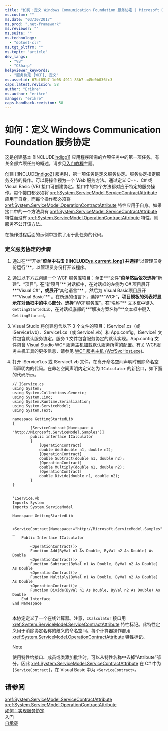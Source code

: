 ```yaml
---
title: "如何：定义 Windows Communication Foundation 服务协定 | Microsoft Docs"
ms.custom: ""
ms.date: "03/30/2017"
ms.prod: ".net-framework"
ms.reviewer: ""
ms.suite: ""
ms.technology: 
  - "dotnet-clr"
ms.tgt_pltfrm: ""
ms.topic: "article"
dev_langs: 
  - "VB"
  - "CSharp"
helpviewer_keywords: 
  - "服务协定 [WCF], 定义"
ms.assetid: 67bf05b7-1d08-4911-83b7-a45d0b036fc3
caps.latest.revision: 58
author: "Erikre"
ms.author: "erikre"
manager: "erikre"
caps.handback.revision: 58
---
```

# 如何：定义 Windows Communication Foundation 服务协定
这是创建基本 [!INCLUDE[indigo1](../../../includes/indigo1-md.md)] 应用程序所需的六项任务中的第一项任务。有关全部六项任务的概述，请参见[入门教程](../../../docs/framework/wcf/getting-started-tutorial.md)主题。  
  
 创建 [!INCLUDE[indigo2](../../../includes/indigo2-md.md)] 服务时，第一项任务是定义服务协定。服务协定指定服务支持的操作。可以将操作视为一个 Web 服务方法。通过定义 C\+\+、C\# 或 Visual Basic \(VB\) 接口可创建协定。接口中的每个方法都对应于特定的服务操作。每个接口都必须将 <xref:System.ServiceModel.ServiceContractAttribute> 应用于自身，而每个操作都必须将 <xref:System.ServiceModel.OperationContractAttribute> 特性应用于自身。如果接口中的一个方法具有 <xref:System.ServiceModel.ServiceContractAttribute> 特性而没有 <xref:System.ServiceModel.OperationContractAttribute> 特性，则服务不公开该方法。  
  
 在操作过程后面的示例中提供了用于此任务的代码。  
  
### 定义服务协定的步骤  
  
1.  通过在**“开始”**菜单中右击 [!INCLUDE[vs_current_long](../../../includes/vs-current-long-md.md)] 并选择**“以管理员身份运行”**，以管理员身份打开该程序。  
  
2.  通过以下方式创建一个 WCF 服务库项目：单击**“文件”**菜单然后依次选择**“新建”**、**“项目”**。在**“新项目”** 对话框中，在对话框的左侧为 C\# 项目展开**“Visual C\#”**，或展开**“其他语言”** ，然后为 Visual Basic项目展开**“Visual Basic”** 。在所选的语言下，选择**“WCF”**，项目模板的列表将显示在对话框中的中心部分。选择**“WCF服务库”**，在**“名称”** 文本框中键入 `GettingStartedLib`，在对话框底部的**“解决方案名称”**文本框中键入 `GettingStarted`。  
  
3.  Visual Studio 将创建包含以下 3 个文件的项目：IService1.cs（或 IService1.vb）、Service1.cs（或 Service1.vb）和 App.config。IService1 文件包含默认服务协定。服务 1 文件包含服务协定的默认实现。App.config 文件包含 Visual Studio WCF 服务主机加载默认服务所需的配置。有关 WCF服务主机工具的更多信息，请参见 [WCF 服务主机 \(WcfSvcHost.exe\)](../../../docs/framework/wcf/wcf-service-host-wcfsvchost-exe.md)。  
  
4.  打开 IService1.cs 或 IService1.vb 文件，在离开命名空间声明时删除命名空间声明内的代码。在命名空间声明内定义名为 `ICalculator` 的新接口，如下面的代码所示。  
  
    ```  
    // IService.cs  
    using System;  
    using System.Collections.Generic;  
    using System.Linq;  
    using System.Runtime.Serialization;  
    using System.ServiceModel;  
    using System.Text;  
  
    namespace GettingStartedLib  
    {  
            [ServiceContract(Namespace = "http://Microsoft.ServiceModel.Samples")]  
            public interface ICalculator  
            {  
                [OperationContract]  
                double Add(double n1, double n2);  
                [OperationContract]  
                double Subtract(double n1, double n2);  
                [OperationContract]  
                double Multiply(double n1, double n2);  
                [OperationContract]  
                double Divide(double n1, double n2);  
            }  
    }  
  
    ```  
  
    ```  
    ‘IService.vb  
    Imports System  
    Imports System.ServiceModel  
  
    Namespace GettingStartedLib  
  
        <ServiceContract(Namespace:="http://Microsoft.ServiceModel.Samples")> _  
        Public Interface ICalculator  
  
            <OperationContract()> _  
            Function Add(ByVal n1 As Double, ByVal n2 As Double) As Double  
            <OperationContract()> _  
            Function Subtract(ByVal n1 As Double, ByVal n2 As Double) As Double  
            <OperationContract()> _  
            Function Multiply(ByVal n1 As Double, ByVal n2 As Double) As Double  
            <OperationContract()> _  
            Function Divide(ByVal n1 As Double, ByVal n2 As Double) As Double  
        End Interface  
    End Namespace  
  
    ```  
  
     本协定定义了一个在线计算器。注意，`ICalculator` 接口用 <xref:System.ServiceModel.ServiceContractAttribute> 特性标记。此特性定义用于消除协定名称的歧义的命名空间。每个计算器操作都用 <xref:System.ServiceModel.OperationContractAttribute> 特性标记。  
  
    > [!NOTE]
    >  使用特性给接口、成员或类添加批注时，可以从特性名称中去掉“Attribute”部分。因此 <xref:System.ServiceModel.ServiceContractAttribute> 在 C\# 中为 `[ServiceContract]`，在 Visual Basic 中为 `<ServiceContract>`。  
  
## 请参阅  
 <xref:System.ServiceModel.ServiceContractAttribute>   
 <xref:System.ServiceModel.OperationContractAttribute>   
 [如何：实现服务协定](../../../docs/framework/wcf/how-to-implement-a-wcf-contract.md)   
 [入门](../../../docs/framework/wcf/samples/getting-started-sample.md)   
 [自承载](../../../docs/framework/wcf/samples/self-host.md)